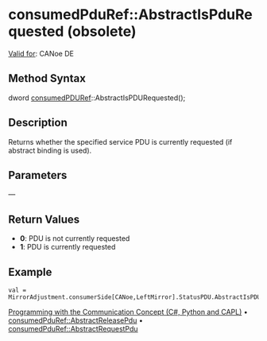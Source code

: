 # consumedPduRef::AbstractIsPduRequested (obsolete)

[Valid for](../../../Shared/FeatureAvailability.md): CANoe DE

## Method Syntax

dword [consumedPDURef](../Objects/CAPLfunctionConsumedPDURef.md)::AbstractIsPDURequested();

## Description

Returns whether the specified service PDU is currently requested (if abstract binding is used).

## Parameters

—

## Return Values

- **0**: PDU is not currently requested
- **1**: PDU is currently requested

## Example

```plaintext
val = MirrorAdjustment.consumerSide[CANoe,LeftMirror].StatusPDU.AbstractIsPDURequested();
```

[Programming with the Communication Concept (C#, Python and CAPL)](../../../CANoeCANalyzer/CommunicationConcept/Programming/CCP.md) • [consumedPduRef::AbstractReleasePdu](CAPLfunctionConsumedPduRefAbstractReleasePdu.md) • [consumedPduRef::AbstractRequestPdu](CAPLfunctionConsumedPduRefAbstractRequestPdu.md)
